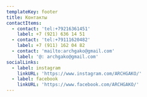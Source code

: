 ```yaml
---
templateKey: footer
title: Контакты
contactItems:
  - contact: 'tel:+79216361451'
    label: +7 (921) 636 14 51
  - contact: 'tel:+79111620482'
    label: +7 (911) 162 04 82
  - contact: 'mailto:archgako@gmail.com'
    label: '@: archgako@gmail.com'
socialLinks:
  - label: instagram
    linkURL: 'https://www.instagram.com/ARCHGAKO/'
  - label: facebook
    linkURL: 'https://www.facebook.com/ARCHGAKO/'
---
```


